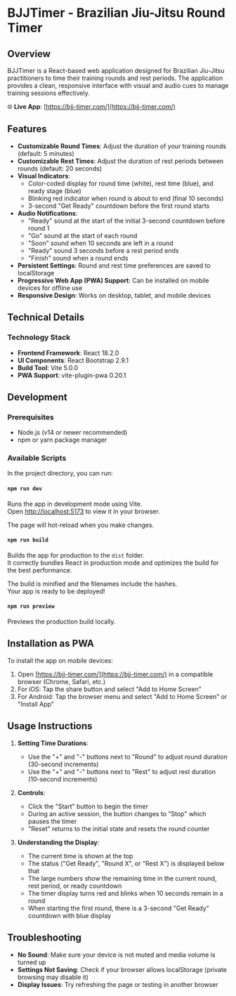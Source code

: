 # BJJTimer - Brazilian Jiu-Jitsu Round Timer

## Overview

BJJTimer is a React-based web application designed for Brazilian Jiu-Jitsu practitioners to time their training rounds and rest periods. The application provides a clean, responsive interface with visual and audio cues to manage training sessions effectively.

🌐 **Live App**: [https://bjj-timer.com/](https://bjj-timer.com/)

## Features

- **Customizable Round Times**: Adjust the duration of your training rounds (default: 5 minutes)
- **Customizable Rest Times**: Adjust the duration of rest periods between rounds (default: 20 seconds)
- **Visual Indicators**: 
  - Color-coded display for round time (white), rest time (blue), and ready stage (blue)
  - Blinking red indicator when round is about to end (final 10 seconds)
  - 3-second "Get Ready" countdown before the first round starts
- **Audio Notifications**:
  - "Ready" sound at the start of the initial 3-second countdown before round 1
  - "Go" sound at the start of each round
  - "Soon" sound when 10 seconds are left in a round
  - "Ready" sound 3 seconds before a rest period ends
  - "Finish" sound when a round ends
- **Persistent Settings**: Round and rest time preferences are saved to localStorage
- **Progressive Web App (PWA) Support**: Can be installed on mobile devices for offline use
- **Responsive Design**: Works on desktop, tablet, and mobile devices

## Technical Details

### Technology Stack

- **Frontend Framework**: React 18.2.0
- **UI Components**: React Bootstrap 2.9.1
- **Build Tool**: Vite 5.0.0
- **PWA Support**: vite-plugin-pwa 0.20.1

## Development

### Prerequisites

- Node.js (v14 or newer recommended)
- npm or yarn package manager

### Available Scripts

In the project directory, you can run:

#### `npm run dev`

Runs the app in development mode using Vite.\
Open [http://localhost:5173](http://localhost:5173) to view it in your browser.

The page will hot-reload when you make changes.

#### `npm run build`

Builds the app for production to the `dist` folder.\
It correctly bundles React in production mode and optimizes the build for the best performance.

The build is minified and the filenames include the hashes.\
Your app is ready to be deployed!

#### `npm run preview`

Previews the production build locally.

## Installation as PWA

To install the app on mobile devices:

1. Open [https://bjj-timer.com/](https://bjj-timer.com/) in a compatible browser (Chrome, Safari, etc.)
2. For iOS: Tap the share button and select "Add to Home Screen"
3. For Android: Tap the browser menu and select "Add to Home Screen" or "Install App"

## Usage Instructions

1. **Setting Time Durations**:
   - Use the "+" and "-" buttons next to "Round" to adjust round duration (30-second increments)
   - Use the "+" and "-" buttons next to "Rest" to adjust rest duration (10-second increments)

2. **Controls**:
   - Click the "Start" button to begin the timer
   - During an active session, the button changes to "Stop" which pauses the timer
   - "Reset" returns to the initial state and resets the round counter

3. **Understanding the Display**:
   - The current time is shown at the top
   - The status ("Get Ready", "Round X", or "Rest X") is displayed below that
   - The large numbers show the remaining time in the current round, rest period, or ready countdown
   - The timer display turns red and blinks when 10 seconds remain in a round
   - When starting the first round, there is a 3-second "Get Ready" countdown with blue display

## Troubleshooting

- **No Sound**: Make sure your device is not muted and media volume is turned up
- **Settings Not Saving**: Check if your browser allows localStorage (private browsing may disable it)
- **Display Issues**: Try refreshing the page or testing in another browser
